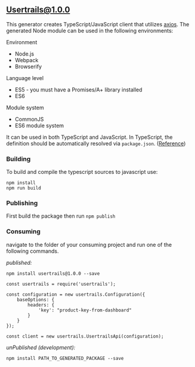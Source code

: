 ## Usertrails@1.0.0

This generator creates TypeScript/JavaScript client that utilizes [axios](https://github.com/axios/axios). The generated Node module can be used in the following environments:

Environment
* Node.js
* Webpack
* Browserify

Language level
* ES5 - you must have a Promises/A+ library installed
* ES6

Module system
* CommonJS
* ES6 module system

It can be used in both TypeScript and JavaScript. In TypeScript, the definition should be automatically resolved via `package.json`. ([Reference](http://www.typescriptlang.org/docs/handbook/typings-for-npm-packages.html))

### Building

To build and compile the typescript sources to javascript use:
```
npm install
npm run build
```

### Publishing

First build the package then run ```npm publish```

### Consuming

navigate to the folder of your consuming project and run one of the following commands.

_published:_

```
npm install usertrails@1.0.0 --save

const usertrails = require('usertrails');

const configuration = new usertrails.Configuration({
    baseOptions: {
        headers: {
            'key': "product-key-from-dashboard"
        }
    }
});

const client = new usertrails.UsertrailsApi(configuration);
```

_unPublished (development):_

```
npm install PATH_TO_GENERATED_PACKAGE --save

